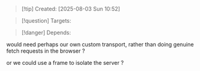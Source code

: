 
>[!tip] Created: [2025-08-03 Sun 10:52]

>[!question] Targets: 

>[!danger] Depends: 

would need perhaps our own custom transport, rather than doing genuine fetch requests in the browser ?

or we could use a frame to isolate the server ?